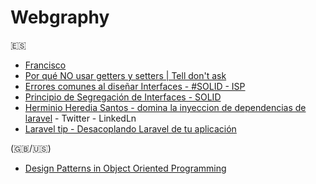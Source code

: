 # Webgraphy
🇪🇸

- [Francisco](https://www.franciscougalde.com/2019/07/26/patrones-de-diseno-en-php-solid/)
- [Por qué NO usar getters y setters | Tell don't ask](https://youtu.be/Be-ULOIGAZk)
- [Errores comunes al diseñar Interfaces - #SOLID - ISP](https://youtu.be/mDAQLkdNGHU)
- [Principio de Segregación de Interfaces - SOLID](https://youtu.be/EzUIbMdxJTk)
- [Herminio Heredia Santos - domina la inyeccion de dependencias de laravel](https://herminioheredia.com.mx/2019/06/19/domina-la-inyeccion-de-dependencias-de-laravel/) - Twitter - LinkedLn
- [Laravel tip - Desacoplando Laravel de tu aplicación](https://www.laraveltip.com/desacoplando-laravel-de-tu-aplicacion/)

(🇬🇧/🇺🇸)
- [Design Patterns in Object Oriented Programming](https://www.youtube.com/playlist?list=PLrhzvIcii6GNjpARdnO4ueTUAVR9eMBpc)

